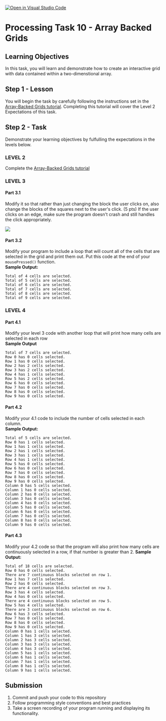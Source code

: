 [![Open in Visual Studio Code](https://classroom.github.com/assets/open-in-vscode-c66648af7eb3fe8bc4f294546bfd86ef473780cde1dea487d3c4ff354943c9ae.svg)](https://classroom.github.com/online_ide?assignment_repo_id=7888502&assignment_repo_type=AssignmentRepo)
# Processing Task 10 - Array Backed Grids

## Learning Objectives
In this task, you will learn and demonstrate how to create an interactive grid with data contained within a two-dimenstional array.


## Step 1 - Lesson
You will begin the task by carefully following the instructions set in the [Array-Backed Grids tutorial](Array_BackedGridsTheBasics.md). Completing this tutorial will cover the Level 2 Expectations of this task.  

## Step 2 - Task
Demonstrate your learning objectives by fulfulling the expectations in the levels below.

### LEVEL 2
Complete the [Array-Backed Grids tutorial](Array_BackedGridsTheBasics.md)

### LEVEL 3

#### Part 3.1
Modify it so that rather than just changing the block the user clicks on, also
change the blocks of the squares next to the user's click. (5 pts) If the user clicks
on an edge, make sure the program doesn't crash and still handles the click
appropriately.

![](https://github.com/pvcraven/arcade_book/raw/master/source/labs/lab_11_array_backed_grids/lab_11_sample.gif)

#### Part 3.2
Modify your program to include a loop that will count all of the cells that are selected in the grid and print them out. Put this code at the end of your `mousePressed()` function.  
**Sample Output:**
```
Total of 4 cells are selected.
Total of 5 cells are selected.
Total of 6 cells are selected.
Total of 7 cells are selected.
Total of 8 cells are selected.
Total of 9 cells are selected.
```


### LEVEL 4

#### Part 4.1
Modify your level 3 code with another loop that will print how many cells are selected in each row  
**Sample Output**
```
Total of 7 cells are selected.
Row 0 has 0 cells selected.
Row 1 has 0 cells selected.
Row 2 has 2 cells selected.
Row 3 has 2 cells selected.
Row 4 has 1 cells selected.
Row 5 has 2 cells selected.
Row 6 has 0 cells selected.
Row 7 has 0 cells selected.
Row 8 has 0 cells selected.
Row 9 has 0 cells selected.
```

#### Part 4.2
Modify your 4.1 code to include the number of cells selected in each column.  
**Sample Output:**
```
Total of 5 cells are selected.
Row 0 has 1 cells selected.
Row 1 has 1 cells selected.
Row 2 has 1 cells selected.
Row 3 has 1 cells selected.
Row 4 has 1 cells selected.
Row 5 has 0 cells selected.
Row 6 has 0 cells selected.
Row 7 has 0 cells selected.
Row 8 has 0 cells selected.
Row 9 has 0 cells selected.
Column 0 has 5 cells selected.
Column 1 has 0 cells selected.
Column 2 has 0 cells selected.
Column 3 has 0 cells selected.
Column 4 has 0 cells selected.
Column 5 has 0 cells selected.
Column 6 has 0 cells selected.
Column 7 has 0 cells selected.
Column 8 has 0 cells selected.
Column 9 has 0 cells selected.
```

#### Part 4.3
Modify your 4.2 code so that the program will also print how many cells are continuously selected in a row, if that number is greater than 2.
**Sample Output:**
```
Total of 18 cells are selected.
Row 0 has 0 cells selected.
There are 7 continuous blocks selected on row 1.
Row 1 has 7 cells selected.
Row 2 has 0 cells selected.
There are 4 continuous blocks selected on row 3.
Row 3 has 4 cells selected.
Row 4 has 0 cells selected.
There are 4 continuous blocks selected on row 5.
Row 5 has 4 cells selected.
There are 3 continuous blocks selected on row 6.
Row 6 has 3 cells selected.
Row 7 has 0 cells selected.
Row 8 has 0 cells selected.
Row 9 has 0 cells selected.
Column 0 has 1 cells selected.
Column 1 has 3 cells selected.
Column 2 has 3 cells selected.
Column 3 has 3 cells selected.
Column 4 has 3 cells selected.
Column 5 has 1 cells selected.
Column 6 has 1 cells selected.
Column 7 has 1 cells selected.
Column 8 has 1 cells selected.
Column 9 has 1 cells selected.
```


## Submission
1. Commit and push your code to this repository
2. Follow programming style conventions and best practices
3. Take a screen recording of your program running and displaying its functionality.
